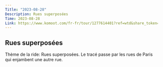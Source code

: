 ```yaml
---
Title: "2023-08-28"
Description: Rues superposées
Time: 2023-08-28
Link: https://www.komoot.com/fr-fr/tour/1277614401?ref=wtd&share_token=and3YUwuVQYZu6UKdVz9GV3gow4jaJPExTdzeiwjiSJ2JYeljh
---
```


## Rues superposées

Thème de la ride: Rues superposées. Le tracé passe par les rues de Paris qui enjambent une autre rue.

